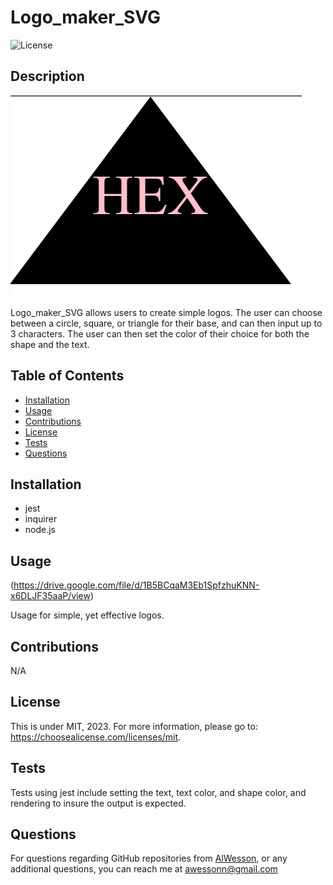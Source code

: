 # Logo_maker_SVG

  ![License](https://img.shields.io/badge/license-MIT-yellow.svg)

  ## Description

  ![alt text](https://raw.githubusercontent.com/AlWesson/Logo_maker_SVG/master/Images/Screenshot_logo_svg.png)

  Logo_maker_SVG allows users to create simple logos. The user can choose between a circle, square, or triangle for their base, and can then input up to 3 characters. The user can then set the color of their choice for both the shape and the text. 

  ## Table of Contents
  - [Installation](#Installation)
  - [Usage](#Usage)
  - [Contributions](#Contributions)
  - [License](#License)
  - [Tests](#Tests)
  - [Questions](#Questions)

  ## Installation

  - jest  
  - inquirer  
  - node.js  
  
  ## Usage

  (https://drive.google.com/file/d/1B5BCqaM3Eb1SpfzhuKNN-x6DLJF35aaP/view)

  Usage for simple, yet effective logos.

  ## Contributions

  N/A

  ## License

  This is under MIT, 2023. For more information, please go to: https://choosealicense.com/licenses/mit.

  ## Tests

  Tests using jest include setting the text, text color, and shape color, and rendering to insure the output is expected. 

  ## Questions 

  For questions regarding GitHub repositories from [AlWesson](https://github.com/AlWesson), or any additional questions, you can reach me at awessonn@gmail.com